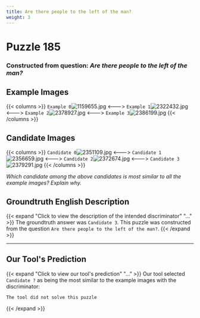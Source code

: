 ```yaml
---
title: Are there people to the left of the man?
weight: 3
---
```


# Puzzle 185
### Constructed from question: _Are there people to the left of the man?_


## Example Images
{{< columns >}}
`Example 0`![1159655.jpg](/gqa_images/1159655.jpg)
<--->
`Example 1`![2322432.jpg](/gqa_images/2322432.jpg)
<--->
`Example 2`![2378927.jpg](/gqa_images/2378927.jpg)
<--->
`Example 3`![2386199.jpg](/gqa_images/2386199.jpg)
{{< /columns >}}

## Candidate Images
{{< columns >}}
`Candidate 0`![2351109.jpg](/gqa_images/2351109.jpg)
<--->
`Candidate 1`![2356659.jpg](/gqa_images/2356659.jpg)
<--->
`Candidate 2`![2372674.jpg](/gqa_images/2372674.jpg)
<--->
`Candidate 3`![2379291.jpg](/gqa_images/2379291.jpg)
{{< /columns >}}

*Which candidate among the above candidates is most similar to all the example images? Explain why.*

## Groundtruth English Description

{{< expand "Click to view the description of the intended discriminator" "..." >}}
The groundtruth answer was `Candidate 3`. This puzzle was constructed from the question `Are there people to the left of the man?`.
{{< /expand >}}

---

## Our Tool's Prediction

{{< expand "Click to view our tool's prediction" "..." >}}
Our tool selected `Candidate ?` as being the most similar to the example images with the discriminator:
```plaintext
The tool did not solve this puzzle
```
{{< /expand >}}

